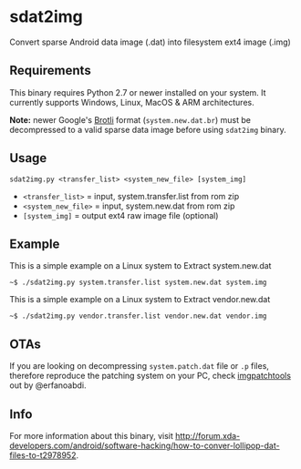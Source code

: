 # sdat2img
Convert sparse Android data image (.dat) into filesystem ext4 image (.img)



## Requirements
This binary requires Python 2.7 or newer installed on your system. 
It currently supports Windows, Linux, MacOS & ARM architectures.

**Note:** newer Google's [Brotli](https://github.com/google/brotli) format (`system.new.dat.br`) must be decompressed to a valid sparse data image before using `sdat2img` binary.



## Usage
```
sdat2img.py <transfer_list> <system_new_file> [system_img]
```
- `<transfer_list>` = input, system.transfer.list from rom zip
- `<system_new_file>` = input, system.new.dat from rom zip
- `[system_img]` = output ext4 raw image file (optional)



## Example
This is a simple example on a Linux system to Extract system.new.dat
```
~$ ./sdat2img.py system.transfer.list system.new.dat system.img
```

This is a simple example on a Linux system to Extract vendor.new.dat
```
~$ ./sdat2img.py vendor.transfer.list vendor.new.dat vendor.img
```


## OTAs
If you are looking on decompressing `system.patch.dat` file or `.p` files, therefore reproduce the patching system on your PC, check [imgpatchtools](https://github.com/erfanoabdi/imgpatchtools) out by @erfanoabdi.



## Info
For more information about this binary, visit http://forum.xda-developers.com/android/software-hacking/how-to-conver-lollipop-dat-files-to-t2978952.
